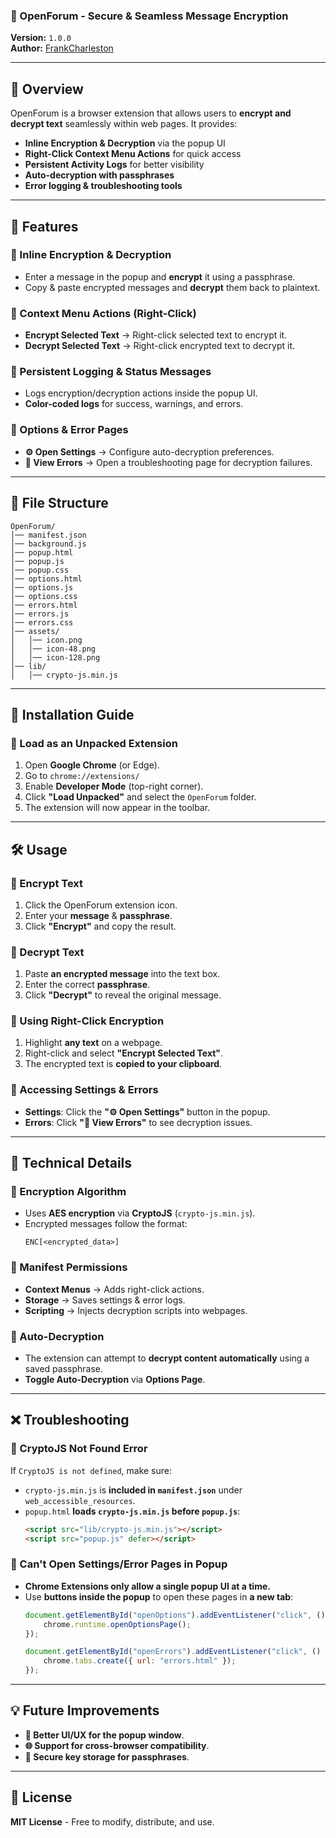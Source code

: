 ### **🔐 OpenForum - Secure & Seamless Message Encryption**
**Version:** `1.0.0`  
**Author:** [FrankCharleston](https://github.com/FrankCharleston/openForum)

---

## **📌 Overview**
OpenForum is a browser extension that allows users to **encrypt and decrypt text** seamlessly within web pages. It provides:
- **Inline Encryption & Decryption** via the popup UI  
- **Right-Click Context Menu Actions** for quick access  
- **Persistent Activity Logs** for better visibility  
- **Auto-decryption with passphrases**  
- **Error logging & troubleshooting tools**

---

## **🚀 Features**
### **🔹 Inline Encryption & Decryption**
- Enter a message in the popup and **encrypt** it using a passphrase.  
- Copy & paste encrypted messages and **decrypt** them back to plaintext.  

### **🔹 Context Menu Actions (Right-Click)**
- **Encrypt Selected Text** → Right-click selected text to encrypt it.  
- **Decrypt Selected Text** → Right-click encrypted text to decrypt it.

### **🔹 Persistent Logging & Status Messages**
- Logs encryption/decryption actions inside the popup UI.
- **Color-coded logs** for success, warnings, and errors.

### **🔹 Options & Error Pages**
- **⚙ Open Settings** → Configure auto-decryption preferences.  
- **🚨 View Errors** → Open a troubleshooting page for decryption failures.

---

## **📁 File Structure**
```
OpenForum/
│── manifest.json
│── background.js
│── popup.html
│── popup.js
│── popup.css
│── options.html
│── options.js
│── options.css
│── errors.html
│── errors.js
│── errors.css
│── assets/
│   │── icon.png
│   │── icon-48.png
│   │── icon-128.png
│── lib/
│   │── crypto-js.min.js
```

---

## **📜 Installation Guide**
### **🔹 Load as an Unpacked Extension**
1. Open **Google Chrome** (or Edge).  
2. Go to `chrome://extensions/`  
3. Enable **Developer Mode** (top-right corner).  
4. Click **"Load Unpacked"** and select the `OpenForum` folder.  
5. The extension will now appear in the toolbar.  

---

## **🛠 Usage**
### **🔹 Encrypt Text**
1. Click the OpenForum extension icon.  
2. Enter your **message** & **passphrase**.  
3. Click **"Encrypt"** and copy the result.

### **🔹 Decrypt Text**
1. Paste **an encrypted message** into the text box.  
2. Enter the correct **passphrase**.  
3. Click **"Decrypt"** to reveal the original message.

### **🔹 Using Right-Click Encryption**
1. Highlight **any text** on a webpage.  
2. Right-click and select **"Encrypt Selected Text"**.  
3. The encrypted text is **copied to your clipboard**.

### **🔹 Accessing Settings & Errors**
- **Settings**: Click the **"⚙ Open Settings"** button in the popup.  
- **Errors**: Click **"🚨 View Errors"** to see decryption issues.  

---

## **📖 Technical Details**
### **🔹 Encryption Algorithm**
- Uses **AES encryption** via **CryptoJS** (`crypto-js.min.js`).  
- Encrypted messages follow the format:  
  ```
  ENC[<encrypted_data>]
  ```

### **🔹 Manifest Permissions**
- **Context Menus** → Adds right-click actions.  
- **Storage** → Saves settings & error logs.  
- **Scripting** → Injects decryption scripts into webpages.  

### **🔹 Auto-Decryption**
- The extension can attempt to **decrypt content automatically** using a saved passphrase.  
- **Toggle Auto-Decryption** via **Options Page**.

---

## **❌ Troubleshooting**
### **🔹 CryptoJS Not Found Error**
If `CryptoJS is not defined`, make sure:
- `crypto-js.min.js` is **included in `manifest.json`** under `web_accessible_resources`.
- `popup.html` **loads `crypto-js.min.js` before `popup.js`**:
  ```html
  <script src="lib/crypto-js.min.js"></script>
  <script src="popup.js" defer></script>
  ```

### **🔹 Can't Open Settings/Error Pages in Popup**
- **Chrome Extensions only allow a single popup UI at a time.**  
- Use **buttons inside the popup** to open these pages in **a new tab**:
  ```javascript
  document.getElementById("openOptions").addEventListener("click", () => {
      chrome.runtime.openOptionsPage();
  });

  document.getElementById("openErrors").addEventListener("click", () => {
      chrome.tabs.create({ url: "errors.html" });
  });
  ```

---

## **💡 Future Improvements**
- **🎨 Better UI/UX for the popup window**.  
- **🌐 Support for cross-browser compatibility**.  
- **🔑 Secure key storage for passphrases**.  

---

## **📄 License**
**MIT License** - Free to modify, distribute, and use.